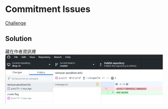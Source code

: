 
# Commitment Issues
[Challenge](https://play.picoctf.org/practice/challenge/411)

## Solution
藏在作者資訊裡  
![](/img/2024_8.png)
